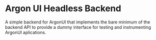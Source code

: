 ﻿# Argon UI Headless Backend

A simple backend for ArgonUI that implements the bare minimum of the backend API to provide a 
dummy interface for testing and instrumenting ArgonUI aplications.

